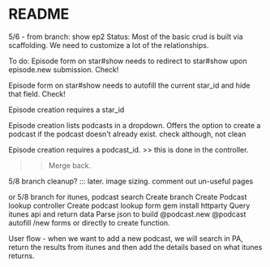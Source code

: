 # README

5/6 - from branch: show ep2
Status: Most of the basic crud is built via scaffolding. We need to customize a lot of the relationships. 

To do:
Episode form on star#show needs to redirect to star#show upon episode.new submission. Check!

Episode form on star#show needs to autofill the current star_id and hide that field. Check!

Episode creation requires a star_id

Episode creation lists podcasts in a dropdown. Offers the option to create a podcast if the podcast doesn't already exist. check although, not clean
<!-- <%= form.select :star_id, options_for_select([[@star.name, @star.id]]) %>  -->
<!-- <%= form.select :podcast_id, options_for_select([[@podcast.name, @podcast.id]]) %>  -->

Episode creation requires a podcast_id. >> this is done in the controller.

>> Merge back.

5/8 branch cleanup? ::: later.
image sizing.
comment out un-useful pages

or 
5/8 branch for itunes, podcast search
Create branch
Create Podcast lookup controller
Create podcast lookup form
gem install httparty
Query itunes api and return data
Parse json to build @podcast.new
@podcast autofill /new forms or directly to create function.

User flow - when we want to add a new podcast, we will search in PA, return the results from itunes and then add the details based on what itunes returns. 
